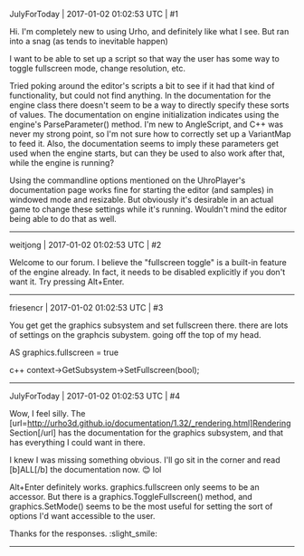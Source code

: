 JulyForToday | 2017-01-02 01:02:53 UTC | #1

Hi. I'm completely new to using Urho, and definitely like what I see. But ran into a snag (as tends to inevitable happen)

I want to be able to set up a script so that way the user has some way to toggle fullscreen mode, change resolution, etc.

Tried poking around the editor's scripts a bit to see if it had that kind of functionality, but could not find anything. In the documentation for the engine class there doesn't seem to be a way to directly specify these sorts of values. The documentation on engine initialization indicates using the engine's ParseParameter() method. I'm new to AngleScript, and C++ was never my strong point, so I'm not sure how to correctly set up a VariantMap to feed it. Also, the documentation seems to imply these parameters get used when the engine starts, but can they be used to also work after that, while the engine is running?

Using the commandline options mentioned on the UhroPlayer's documentation page works fine for starting the editor (and samples) in windowed mode and resizable. But obviously it's desirable in an actual game to change these settings while it's running. Wouldn't mind the editor being able to do that as well.

-------------------------

weitjong | 2017-01-02 01:02:53 UTC | #2

Welcome to our forum. I believe the "fullscreen toggle" is a built-in feature of the engine already. In fact, it needs to be disabled explicitly if you don't want it. Try pressing Alt+Enter.

-------------------------

friesencr | 2017-01-02 01:02:53 UTC | #3

You get get the graphics subsystem and set fullscreen there.  there are lots of settings on the graphcis subystem.  going off the top of my head.

AS
graphics.fullscreen = true

c++
context->GetSubsystem<Graphics>->SetFullscreen(bool);

-------------------------

JulyForToday | 2017-01-02 01:02:53 UTC | #4

Wow, I feel silly. The [url=http://urho3d.github.io/documentation/1.32/_rendering.html]Rendering Section[/url] has the documentation for the graphics subsystem, and that has everything I could want in there.

I knew I was missing something obvious. I'll go sit in the corner and read [b]ALL[/b] the documentation now. :blush: lol

Alt+Enter definitely works.
graphics.fullscreen only seems to be an accessor. But there is a graphics.ToggleFullscreen() method, and graphics.SetMode() seems to be the most useful for setting the sort of options I'd want accessible to the user.

Thanks for the responses. :slight_smile:

-------------------------

